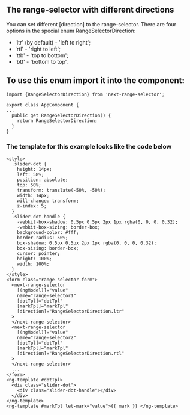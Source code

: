 ## The range-selector with different directions

You can set different [direction] to the range-selector.
There are four options in the special enum RangeSelectorDirection:

- 'ltr' (by default) - 'left to right';
- 'rtl' - 'right to left';
- 'ttb' - 'top to bottom';
- 'btt' - 'bottom to top'.

## To use this enum import it into the component:

```
import {RangeSelectorDirection} from 'next-range-selector';

export class AppComponent {
...
  public get RangeSelectorDirection() {
    return RangeSelectorDirection;
  }
}
```

### The template for this example looks like the code below

```
<style>
  .slider-dot {
    height: 14px;
    left: 58%;
    position: absolute;
    top: 50%;
    transform: translate(-50%, -50%);
    width: 14px;
    will-change: transform;
    z-index: 5;
  }
  .slider-dot-handle {
    -webkit-box-shadow: 0.5px 0.5px 2px 1px rgba(0, 0, 0, 0.32);
    -webkit-box-sizing: border-box;
    background-color: #fff;
    border-radius: 50%;
    box-shadow: 0.5px 0.5px 2px 1px rgba(0, 0, 0, 0.32);
    box-sizing: border-box;
    cursor: pointer;
    height: 100%;
    width: 100%;
  }
</style>
<form class="range-selector-form">
  <next-range-selector
    [(ngModel)]="value"
    name="range-selector1"
    [dotTpl]="dotTpl"
    [markTpl]="markTpl"
    [direction]="RangeSelectorDirection.ltr"
  >
  </next-range-selector>
  <next-range-selector
    [(ngModel)]="value"
    name="range-selector2"
    [dotTpl]="dotTpl"
    [markTpl]="markTpl"
    [direction]="RangeSelectorDirection.rtl"
  >
  </next-range-selector>
  ...
</form>
<ng-template #dotTpl>
  <div class="slider-dot">
    <div class="slider-dot-handle"></div>
  </div>
</ng-template>
<ng-template #markTpl let-mark="value">{{ mark }} </ng-template>
```
